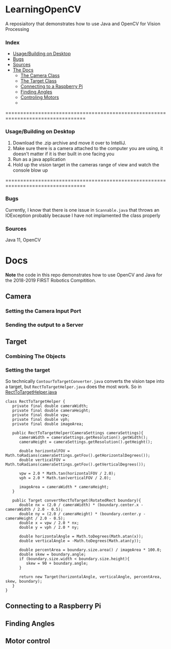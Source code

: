# LearningOpenCV
A reposiaitory that demonstrates how to use Java and OpenCV for Vision Processing

### Index

- [Usage/Building on Desktop](/README.md#usagebuilding-on-desktop)
- [Bugs](/README.md#bugs)
- [Sources](/README.md#sources)
- [The Docs](/README.md#the-docs)
   - [The Camera Class](/README.md#camera)
   - [The Target Class](/README.md#target)
   - [Connecting to a Raspberry Pi](/README.md#connecting-to-a-raspberry-pi)
   - [Finding Angles](/README.md#)
   - [Controling Motors](/README.md#)
   - [](/README.md#)

=================================================================================
### Usage/Building on Desktop
1. Download the .zip archive and move it over to IntelliJ.
2. Make sure there is a camera attached to the computer you are using, it doesn't matter if it is ther built in one facing you
3. Run as a java application
4. Hold up the vision target in the cameras range of view and watch the console blow up

=================================================================================

### Bugs
Currently, I know that there is one issue in `Scannable.java` that throws an IOException probably because I have not implamented the class properly

### Sources
Java 11, OpenCV

# Docs
**Note** the code in this repo demonstrates how to use OpenCV and Java for the 2018-2019 FIRST Robotics Compitition.

## Camera

   ### Setting the Camera Input Port
   
   ### Sending the output to a Server

## Target
   
   ### Combining The Objects
   
   ### Setting the target
   So technically `ContourToTargetConverter.java` converts the vision tape into a target, but `RectToTargetHelper.java` does the most work. So in [RectToTargetHelper.java](/src/main/java/com/RidleyNelson17/lib/vision/targetConverters/RectToTargetHelper.java) 
   
   ```
   class RectToTargetHelper {
      private final double cameraWidth;
      private final double cameraHeight;
      private final double vpw;
      private final double vph;
      private final double imageArea;

      public RectToTargetHelper(CameraSettings cameraSettings){
         cameraWidth = cameraSettings.getResolution().getWidth();
         cameraHeight = cameraSettings.getResolution().getHeight();

         double horizontalFOV = Math.toRadians(cameraSettings.getFov().getHorizontalDegrees());
         double verticalFOV = Math.toRadians(cameraSettings.getFov().getVerticalDegrees());

         vpw = 2.0 * Math.tan(horizontalFOV / 2.0);
         vph = 2.0 * Math.tan(verticalFOV / 2.0);

         imageArea = cameraWidth * cameraHeight;
      }

      public Target convertRectToTarget(RotatedRect boundary){
         double nx = (2.0 / cameraWidth) * (boundary.center.x - cameraWidth / 2.0 - 0.5);
         double ny = (2.0 / cameraHeight) * (boundary.center.y - cameraHeight / 2.0 - 0.5);
         double x = vpw / 2.0 * nx;
         double y = vph / 2.0 * ny;
         
         double horizontalAngle = Math.toDegrees(Math.atan(x));
         double verticalAngle = -Math.toDegrees(Math.atan(y));
         
         double percentArea = boundary.size.area() / imageArea * 100.0;
         double skew = boundary.angle;
         if (boundary.size.width < boundary.size.height){
            skew = 90 + boundary.angle;
         }
         
         return new Target(horizontalAngle, verticalAngle, percentArea, skew, boundary);
      }
   }
   ```
   
## Connecting to a Raspberry Pi

## Finding Angles

## Motor control

##
##
